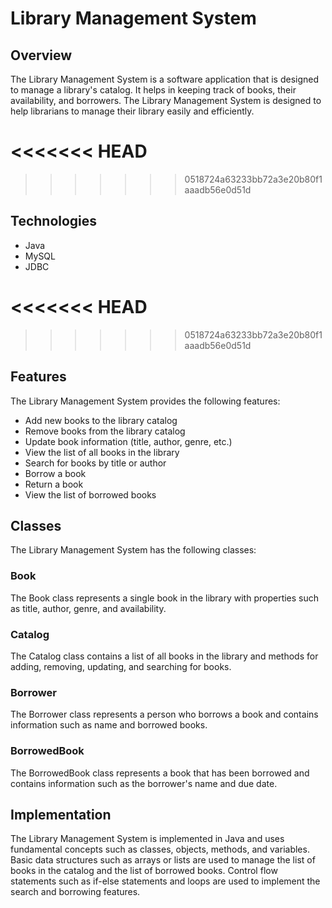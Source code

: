 # Library Management System

## Overview

The Library Management System is a software application that is designed to manage a library's catalog. It helps in keeping track of books, their availability, and borrowers. The Library Management System is designed to help librarians to manage their library easily and efficiently.

<<<<<<< HEAD
=======

>>>>>>> 0518724a63233bb72a3e20b80f1aaadb56e0d51d
## Technologies
* Java
* MySQL
* JDBC

<<<<<<< HEAD
=======

>>>>>>> 0518724a63233bb72a3e20b80f1aaadb56e0d51d
## Features

The Library Management System provides the following features:

* Add new books to the library catalog
* Remove books from the library catalog
* Update book information (title, author, genre, etc.)
* View the list of all books in the library
* Search for books by title or author
* Borrow a book
* Return a book
* View the list of borrowed books

## Classes

The Library Management System has the following classes:

### Book

The Book class represents a single book in the library with properties such as title, author, genre, and availability.

### Catalog

The Catalog class contains a list of all books in the library and methods for adding, removing, updating, and searching for books.

### Borrower

The Borrower class represents a person who borrows a book and contains information such as name and borrowed books.

### BorrowedBook

The BorrowedBook class represents a book that has been borrowed and contains information such as the borrower's name and due date.

## Implementation

The Library Management System is implemented in Java and uses fundamental concepts such as classes, objects, methods, and variables. Basic data structures such as arrays or lists are used to manage the list of books in the catalog and the list of borrowed books. Control flow statements such as if-else statements and loops are used to implement the search and borrowing features.
